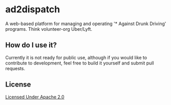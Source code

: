 # ad2dispatch

A web-based platform for managing and operating '* Against Drunk Driving' programs.
Think volunteer-org Uber/Lyft.

## How do I use it?

Currently it is not ready for public use, although if you would like to contribute to development, feel free to build it yourself and submit pull requests.

## License

[Licensed Under Apache 2.0](https://www.apache.org/licenses/LICENSE-2.0)